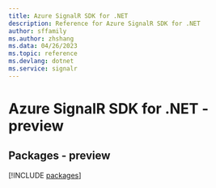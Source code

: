 ```yaml
---
title: Azure SignalR SDK for .NET
description: Reference for Azure SignalR SDK for .NET
author: sffamily
ms.author: zhshang
ms.data: 04/26/2023
ms.topic: reference
ms.devlang: dotnet
ms.service: signalr
---
```

# Azure SignalR SDK for .NET - preview
## Packages - preview
[!INCLUDE [packages](signalr-index.md)]